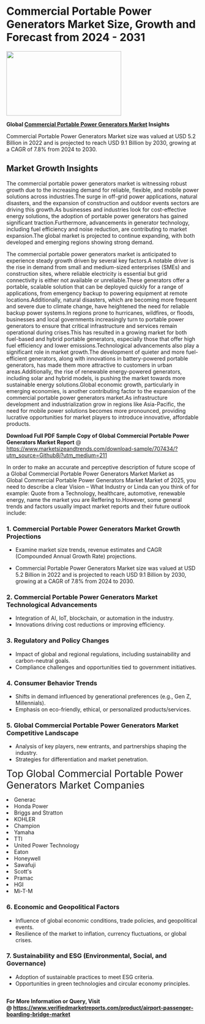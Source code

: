 <H1>Commercial Portable Power Generators Market Size, Growth and Forecast from 2024 - 2031</H1><img class="aligncenter size-medium wp-image-584254" src="https://thirdeyenews.in/wp-content/uploads/2024/09/Global-Market-Research-300x168.jpeg" alt="" width="300" height="168" /><p><strong>Global&nbsp;<a href="https://www.marketsizeandtrends.com/download-sample/707434/?utm_source=Github8j?utm_medium=211">Commercial Portable Power Generators Market</a> Insights</strong></p><p>Commercial Portable Power Generators Market size was valued at USD 5.2 Billion in 2022 and is projected to reach USD 9.1 Billion by 2030, growing at a CAGR of 7.8% from 2024 to 2030.</p><p><h2>Market Growth Insights</h2> <p>The commercial portable power generators market is witnessing robust growth due to the increasing demand for reliable, flexible, and mobile power solutions across industries.The surge in off-grid power applications, natural disasters, and the expansion of construction and outdoor events sectors are driving this growth.As businesses and industries look for cost-effective energy solutions, the adoption of portable power generators has gained significant traction.Furthermore, advancements in generator technology, including fuel efficiency and noise reduction, are contributing to market expansion.The global market is projected to continue expanding, with both developed and emerging regions showing strong demand.</p> <p>The commercial portable power generators market is anticipated to experience steady growth driven by several key factors.A notable driver is the rise in demand from small and medium-sized enterprises (SMEs) and construction sites, where reliable electricity is essential but grid connectivity is either not available or unreliable.These generators offer a portable, scalable solution that can be deployed quickly for a range of applications, from emergency backup to powering equipment at remote locations.Additionally, natural disasters, which are becoming more frequent and severe due to climate change, have heightened the need for reliable backup power systems.In regions prone to hurricanes, wildfires, or floods, businesses and local governments increasingly turn to portable power generators to ensure that critical infrastructure and services remain operational during crises.This has resulted in a growing market for both fuel-based and hybrid portable generators, especially those that offer high fuel efficiency and lower emissions.Technological advancements also play a significant role in market growth.The development of quieter and more fuel-efficient generators, along with innovations in battery-powered portable generators, has made them more attractive to customers in urban areas.Additionally, the rise of renewable energy-powered generators, including solar and hybrid models, is pushing the market towards more sustainable energy solutions.Global economic growth, particularly in emerging economies, is another contributing factor to the expansion of the commercial portable power generators market.As infrastructure development and industrialization grow in regions like Asia-Pacific, the need for mobile power solutions becomes more pronounced, providing lucrative opportunities for market players to introduce innovative, affordable products.<p><span class=""><strong>Download Full PDF Sample Copy of Global Commercial Portable Power Generators Market Report</strong> @ <a href="https://www.marketsizeandtrends.com/download-sample/707434/?utm_source=Github8j?utm_medium=211" target="_blank">https://www.marketsizeandtrends.com/download-sample/707434/?utm_source=Github8j?utm_medium=211</a></span></p><p>In order to make an accurate and perceptive description of future scope of a Global&nbsp;Commercial Portable Power Generators Market Market as Global&nbsp;Commercial Portable Power Generators Market Market of 2025, you need to describe a clear Vision &ndash; What Industry or Linda can you think of for example: Quote from a Technology, healthcare, automotive, renewable energy, name the market you are Reffering to.However, some general trends and factors usually impact market reports and their future outlook include:</p><h3>1.&nbsp;<strong>Commercial Portable Power Generators Market Growth Projections</strong></h3><ul><li>Examine market size trends, revenue estimates and CAGR (Compounded Annual Growth Rate) projections.</li><li><p>Commercial Portable Power Generators Market size was valued at USD 5.2 Billion in 2022 and is projected to reach USD 9.1 Billion by 2030, growing at a CAGR of 7.8% from 2024 to 2030.</p></li></ul><h3>2.&nbsp;<strong>Commercial Portable Power Generators Market Technological Advancements</strong></h3><ul><li>Integration of AI, IoT, blockchain, or automation in the industry.</li><li>Innovations driving cost reductions or improving efficiency.</li></ul><h3>3.&nbsp;<strong>Regulatory and Policy Changes</strong></h3><ul><li>Impact of global and regional regulations, including sustainability and carbon-neutral goals.</li><li>Compliance challenges and opportunities tied to government initiatives.</li></ul><h3>4.&nbsp;<strong>Consumer Behavior Trends</strong></h3><ul><li>Shifts in demand influenced by generational preferences (e.g., Gen Z, Millennials).</li><li>Emphasis on eco-friendly, ethical, or personalized products/services.</li></ul><h3>5.&nbsp;<strong>Global Commercial Portable Power Generators Market Competitive Landscape</strong></h3><ul><li>Analysis of key players, new entrants, and partnerships shaping the industry.</li><li>Strategies for differentiation and market penetration.</li></ul><p data-pm-slice="1 1 []"><span style="color: inherit; font-family: inherit; font-size: 25px;">Top Global Commercial Portable Power Generators Market Companies</span></p><div class="" data-test-id=""><p><li>Generac</li><li> Honda Power</li><li> Briggs and Stratton</li><li> KOHLER</li><li> Champion</li><li> Yamaha</li><li> TTI</li><li> United Power Technology</li><li> Eaton</li><li> Honeywell</li><li> Sawafuji</li><li> Scott's</li><li> Pramac</li><li> HGI</li><li> Mi-T-M</li></p></div><h3>6.&nbsp;<strong>Economic and Geopolitical Factors</strong></h3><ul><li>Influence of global economic conditions, trade policies, and geopolitical events.</li><li>Resilience of the market to inflation, currency fluctuations, or global crises.</li></ul><h3>7.&nbsp;<strong>Sustainability and ESG (Environmental, Social, and Governance)</strong></h3><ul><li>Adoption of sustainable practices to meet ESG criteria.</li><li>Opportunities in green technologies and circular economy principles.</li></ul><h2><strong style="font-size: 14px;">For More Information or Query, Visit @&nbsp;</strong><a style="background-color: #ffffff; font-size: 14px;" href="https://www.marketsizeandtrends.com/report/commercial-portable-power-generators-market/" target="_blank">https://www.verifiedmarketreports.com/product/airport-passenger-boarding-bridge-market</a></h2>